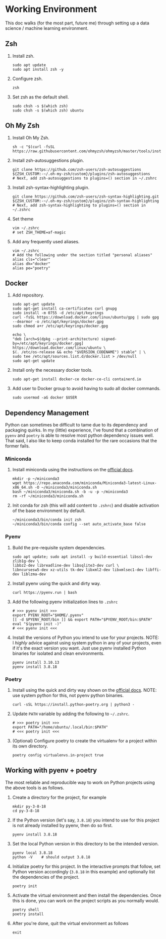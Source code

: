 # Working Environment

This doc walks (for the most part, future me) through setting up a data science / machine learning environment.

## Zsh

1. Install zsh.
    ```
    sudo apt update
    sudo apt install zsh -y
    ```

2. Configure zsh.
    ```
    zsh
    ```

3. Set zsh as the default shell.
    ```
    sudo chsh -s $(which zsh)
    sudo chsh -s $(which zsh) ubuntu
    ```

## Oh My Zsh

1. Install Oh My Zsh.
    ```
    sh -c "$(curl -fsSL https://raw.githubusercontent.com/ohmyzsh/ohmyzsh/master/tools/install.sh)"
    ```

2. Install zsh-autosuggestions plugin.
    ```
    git clone https://github.com/zsh-users/zsh-autosuggestions ${ZSH_CUSTOM:-~/.oh-my-zsh/custom}/plugins/zsh-autosuggestions
    # Next, add zsh-autosuggestions to plugins=() section in ~/.zshrc
    ```

3. Install zsh-syntax-highlighting plugin.
    ```
    git clone https://github.com/zsh-users/zsh-syntax-highlighting.git ${ZSH_CUSTOM:-~/.oh-my-zsh/custom}/plugins/zsh-syntax-highlighting
    # Next, add zsh-syntax-highlighting to plugins=() section in ~/.zshrc
    ```

4. Set theme
    ```
    vim ~/.zshrc
    # set ZSH_THEME=af-magic
    ```

5. Add any frequently used aliases.
    ```
    vim ~/.zshrc
    # Add the following under the section titled "personal aliases"
    alias cls="clear"
    alias dk="docker"
    alias pe="poetry"
    ```

## Docker

1. Add repository.
    ```
    sudo apt-get update
    sudo apt-get install ca-certificates curl gnupg
    sudo install -m 0755 -d /etc/apt/keyrings
    curl -fsSL https://download.docker.com/linux/ubuntu/gpg | sudo gpg --dearmor -o /etc/apt/keyrings/docker.gpg
    sudo chmod a+r /etc/apt/keyrings/docker.gpg

    echo \
    "deb [arch=$(dpkg --print-architecture) signed-by=/etc/apt/keyrings/docker.gpg] https://download.docker.com/linux/ubuntu \
    $(. /etc/os-release && echo "$VERSION_CODENAME") stable" | \
    sudo tee /etc/apt/sources.list.d/docker.list > /dev/null
    sudo apt-get update
    ```

2. Install only the necessary docker tools.
    ```
    sudo apt-get install docker-ce docker-ce-cli containerd.io
    ```

3. Add user to Docker group to avoid having to sudo all docker commands.
    ```
    sudo usermod -aG docker $USER
    ```

## Dependency Management

Python can sometimes be difficult to tame due to its dependency and packaging quirks. In my (little) experience, I've found that a combination of `pyenv` and `poetry` is able to resolve most python dependency issues well. That said, I also like to keep conda installed for the rare occasions that the former fails.

### Miniconda

1. Install miniconda using the instructions on the [official docs](https://docs.conda.io/projects/miniconda/en/latest/).
    ```
    mkdir -p ~/miniconda3
    wget https://repo.anaconda.com/miniconda/Miniconda3-latest-Linux-x86_64.sh -O ~/miniconda3/miniconda.sh
    bash ~/miniconda3/miniconda.sh -b -u -p ~/miniconda3
    rm -rf ~/miniconda3/miniconda.sh
    ```

2. Init conda for zsh (this will add content to `.zshrc`) and disable activation of the base environment by default.
    ```
    ~/miniconda3/bin/conda init zsh
    ~/miniconda3/bin/conda config --set auto_activate_base false
    ```

### Pyenv

1. Build the pre-requisite system dependencies.
    ```
    sudo apt update; sudo apt install -y build-essential libssl-dev zlib1g-dev \
    libbz2-dev libreadline-dev libsqlite3-dev curl \
    libncursesw5-dev xz-utils tk-dev libxml2-dev libxmlsec1-dev libffi-dev liblzma-dev
    ```

2. Install pyenv using the quick and dirty way.
    ```
    curl https://pyenv.run | bash
    ```

3. Add the following pyenv initialization lines to `.zshrc`
    ```
    # >>> pyenv init >>>
    export PYENV_ROOT="$HOME/.pyenv"
    [[ -d $PYENV_ROOT/bin ]] && export PATH="$PYENV_ROOT/bin:$PATH"
    eval "$(pyenv init -)"
    # <<< pyenv init <<<
    ```

4. Install the versions of Python you intend to use for your projects. NOTE: I _highly_ advice against using system python in any of your projects, even if it's the exact version you want. Just use pyenv installed Python binaries for isolated and clean environments.
    ```
    pyenv install 3.10.13
    pyenv install 3.8.18
    ```

### Poetry

1. Install using the quick and dirty way shown on the [official docs](https://python-poetry.org/docs/#installing-with-the-official-installer). NOTE: use system python for this, not pyenv python binaries.
    ```
    curl -sSL https://install.python-poetry.org | python3 -
    ```

2. Update `PATH` variable by adding the following to `~/.zshrc`.
    ```
    # >>> poetry init >>>
    export PATH="/home/ubuntu/.local/bin:$PATH"
    # <<< poetry init <<<
    ```

3. (Optional) Configure poetry to create the virtualenv for a project within its own directory.
    ```
    poetry config virtualenvs.in-project true
    ```

## Working with pyenv + poetry

The most reliable and reproducible way to work on Python projects using the above tools is as follows.

1. Create a directory for the project, for example
    ```
    mkdir py-3-8-18
    cd py-3-8-18
    ```

2. If the Python version (let's say, `3.8.18`) you intend to use for this project is not already installed by pyenv, then do so first.
    ```
    pyenv install 3.8.18
    ```

3. Set the local Python version in this directory to be the intended version.
    ```
    pyenv local 3.8.18
    python -V    # should output 3.8.18
    ```

4. Initialize poetry for this project. In the interactive prompts that follow, set Python version accordingly (`3.8.18` in this example) and optionally list the dependencies of the project.
    ```
    poetry init
    ```

5. Activate the virtual environment and then install the dependencies. Once this is done, you can work on the project scripts as you normally would.
    ```
    poetry shell
    poetry install
    ```

6. After you're done, quit the virtual environment as follows
    ```
    exit
    ```
